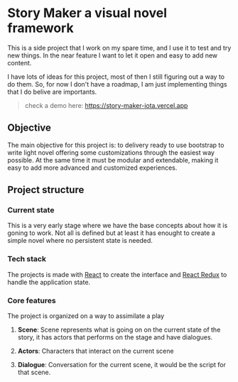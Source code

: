 # Story Maker a visual novel framework
This is a side project that I work on my spare time, and I use it to test and try new things. In the near feature I want to let it open and easy to add new content.

I have lots of ideas for this project, most of then I still figuring out a way to do them. 
So, for now I don't have a roadmap, I am just implementing things that I do belive are importants.

> check a demo here: https://story-maker-iota.vercel.app

## Objective
The main objective for  this project is: to delivery ready to use bootstrap to write light novel offering some customizations through the easiest way possible. At the same time it must be modular and extendable, making it easy to add more advanced and customized experiences.


## Project structure
### Current state
This is a very early stage where we have the base concepts about how it is goning to work. Not all is defined but at least it has enought to create a simple novel where no persistent state is needed.
### Tech stack
The projects is made with [React](https://pt-br.reactjs.org) to create the interface and  [React Redux](https://react-redux.js.org/) to handle the application state.

### Core features
The project is organized on a way to assimilate a play

1. **Scene**: Scene represents what is going on on the current state of the story, it has actors that performs on the stage and have dialogues.

2. **Actors**: Characters that interact on the current scene

3. **Dialogue**: Conversation for the current scene, it would be the script for that scene.

